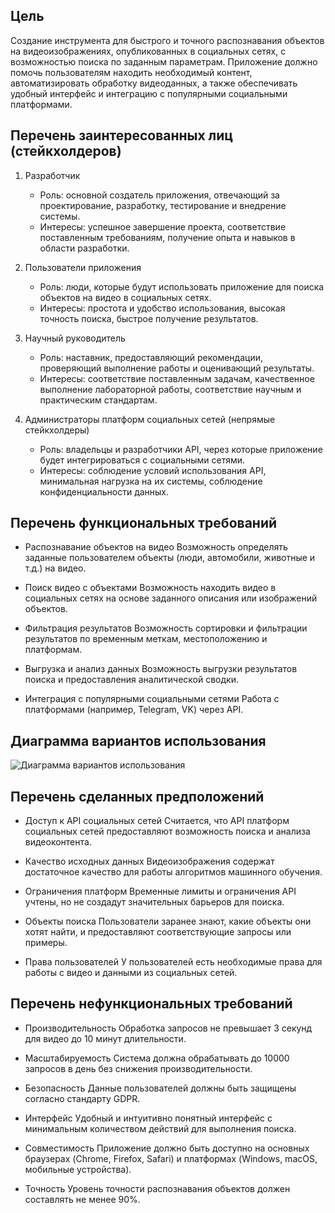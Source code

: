 
## Цель
Создание инструмента для быстрого и точного распознавания объектов на видеоизображениях, опубликованных в социальных сетях, с возможностью поиска по заданным параметрам. Приложение должно помочь пользователям находить необходимый контент, автоматизировать обработку видеоданных, а также обеспечивать удобный интерфейс и интеграцию с популярными социальными платформами.

## Перечень заинтересованных лиц (стейкхолдеров)
1. Разработчик
    - Роль: основной создатель приложения, отвечающий за проектирование, разработку, тестирование и внедрение системы.
    - Интересы: успешное завершение проекта, соответствие поставленным требованиям, получение опыта и навыков в области разработки.

2. Пользователи приложения
    - Роль: люди, которые будут использовать приложение для поиска объектов на видео в социальных сетях.
    - Интересы: простота и удобство использования, высокая точность поиска, быстрое получение результатов.

3. Научный руководитель
    - Роль: наставник, предоставляющий рекомендации, проверяющий выполнение работы и оценивающий результаты.
    - Интересы: соответствие поставленным задачам, качественное выполнение лабораторной работы, соответствие научным и практическим стандартам.

4. Администраторы платформ социальных сетей (непрямые стейкхолдеры)
    - Роль: владельцы и разработчики API, через которые приложение будет интегрироваться с социальными сетями.
    - Интересы: соблюдение условий использования API, минимальная нагрузка на их системы, соблюдение конфиденциальности данных.

## Перечень функциональных требований
- Распознавание объектов на видео
    Возможность определять заданные пользователем объекты (люди, автомобили, животные и т.д.) на видео.

- Поиск видео с объектами
    Возможность находить видео в социальных сетях на основе заданного описания или изображений объектов.

- Фильтрация результатов
    Возможность сортировки и фильтрации результатов по временным меткам, местоположению и платформам.

- Выгрузка и анализ данных
    Возможность выгрузки результатов поиска и предоставления аналитической сводки.

- Интеграция с популярными социальными сетями
    Работа с платформами (например, Telegram, VK) через API.

## Диаграмма вариантов использования
![Диаграмма вариантов использования](https://www.plantuml.com/plantuml/png/bLJTQXD15BwVfnXwdnSGaGf5w8rAnTwlco6khZkoksb04P866p12RhtHMl01fkgQRPgaht3cZVpEJ3V9kal1GdVtp9plEp_dEzdFyY3D-szY4OIvJYLz9qDpEyJpajRsr4wef8KCCdcWJbIitwgqyZodDLtRppJ7-oSPUqe5s-pxFDkuxT5Nt8t1ix9Jkf9sQCUqO0Z-VrDPmVOOzwmF_fCeqrlq1Ln6pcb9HjeHaZf3IeOnJ6a_yc7XFAuyYGwZ87wiye5ENmkHgZ0FabwiaB4T0dgDm7_WlS9t8TyBYRz-fi8WKuY7-i5t0vyvF8ol35NXuD9-0cm1SohvJkAoH0q5hLtW8nNgNXAzKqzUl4BGhCxC_U9QQB63ann98fI1RK3AJLhogN4pM79b_ilNfe8qV7aSTPN-bnrUQx0lyMH4uRBc3unppDr2YupF_QRAX8nZFOxKm3CVgQmVDpB_GIKJCA-VzNzmFuhYNALtiL-mhvtSmUg83lGWYNNGRIVvGYidWL_SB5Q8dK4NBNf1WyfRnTYPDoOmN5JvyEaXn-BtOPAhNXhaaKx41o4swfUT1ur1otlrlN59SvyuIXrQPsOWhyVeTiZb1hJT17c_qnhmt0-3SxSpnaXUAnX3Br9QiHwgdbRhFAqpxmgAIR_PCzwCRIAjyn225npbxCAhiwQQgfjA2srtZV6AsXhBJgDtObybNVxX-Wi0)

## Перечень сделанных предположений
- Доступ к API социальных сетей
    Считается, что API платформ социальных сетей предоставляют возможность поиска и анализа видеоконтента.

- Качество исходных данных
    Видеоизображения содержат достаточное качество для работы алгоритмов машинного обучения.

- Ограничения платформ
    Временные лимиты и ограничения API учтены, но не создадут значительных барьеров для поиска.

- Объекты поиска
    Пользователи заранее знают, какие объекты они хотят найти, и предоставляют соответствующие запросы или примеры.

- Права пользователей
    У пользователей есть необходимые права для работы с видео и данными из социальных сетей.

## Перечень нефункциональных требований
- Производительность
    Обработка запросов не превышает 3 секунд для видео до 10 минут длительности.

- Масштабируемость
    Система должна обрабатывать до 10000 запросов в день без снижения производительности.

- Безопасность
    Данные пользователей должны быть защищены согласно стандарту GDPR.

- Интерфейс
    Удобный и интуитивно понятный интерфейс с минимальным количеством действий для выполнения поиска.

- Совместимость
    Приложение должно быть доступно на основных браузерах (Chrome, Firefox, Safari) и платформах (Windows, macOS, мобильные устройства).

- Точность
    Уровень точности распознавания объектов должен составлять не менее 90%.

